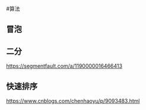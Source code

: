 #算法

## 冒泡


## 二分
https://segmentfault.com/a/1190000016466413

## 快速排序
https://www.cnblogs.com/chenhaoyu/p/9093483.html

